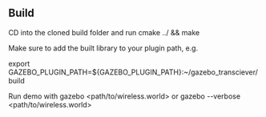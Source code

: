 ## Build
CD into the cloned build folder and run cmake ../ && make

Make sure to add the built library to your plugin path, e.g.

export GAZEBO_PLUGIN_PATH=${GAZEBO_PLUGIN_PATH}:~/gazebo_transciever/build


Run demo with gazebo <path/to/wireless.world>
or gazebo --verbose <path/to/wireless.world>
